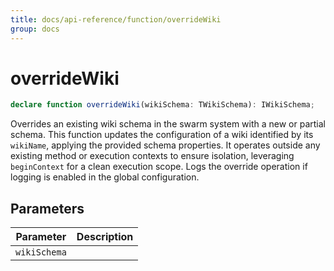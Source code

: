 ```yaml
---
title: docs/api-reference/function/overrideWiki
group: docs
---
```


# overrideWiki

```ts
declare function overrideWiki(wikiSchema: TWikiSchema): IWikiSchema;
```

Overrides an existing wiki schema in the swarm system with a new or partial schema.
This function updates the configuration of a wiki identified by its `wikiName`, applying the provided schema properties.
It operates outside any existing method or execution contexts to ensure isolation, leveraging `beginContext` for a clean execution scope.
Logs the override operation if logging is enabled in the global configuration.

## Parameters

| Parameter | Description |
|-----------|-------------|
| `wikiSchema` | |

